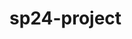 # sp24-project
<!--
Based on your description, the "sp24-project" aims to assist individuals in locating the nearest food trucks. This service is likely designed to provide convenience and accessibility for food enthusiasts looking for quick and diverse dining options. It could utilize location-based services to offer real-time data on food truck locations, menus, and possibly user ratings or reviews. This project might leverage mobile and web platforms to reach a broad audience, ensuring users can easily find food trucks in their vicinity.
-->